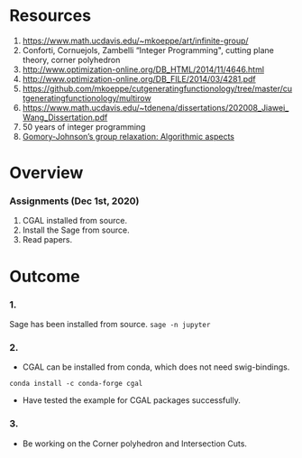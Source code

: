 # Resources

1. https://www.math.ucdavis.edu/~mkoeppe/art/infinite-group/
2. Conforti, Cornuejols, Zambelli “Integer Programming", cutting plane theory, corner polyhedron
3. http://www.optimization-online.org/DB_HTML/2014/11/4646.html
4. http://www.optimization-online.org/DB_FILE/2014/03/4281.pdf
5. https://github.com/mkoeppe/cutgeneratingfunctionology/tree/master/cutgeneratingfunctionology/multirow
6. https://www.math.ucdavis.edu/~tdenena/dissertations/202008_Jiawei_Wang_Dissertation.pdf
7. 50 years of integer programming
8. [Gomory-Johnson’s group relaxation: Algorithmic aspects](http://www.birs.ca/events/2015/5-day-workshops/15w5006/videos/watch/201511061300-Koeppe.html)

# Overview

### Assignments (Dec 1st, 2020)
1. CGAL installed from source.
2. Install the Sage from source.
3. Read papers.

# Outcome

### 1.
Sage has been installed from source.
```sage -n jupyter```

### 2.
- CGAL can be installed from conda, which does not need swig-bindings.

```
conda install -c conda-forge cgal
```

- Have tested the example for CGAL packages successfully.

### 3.

- Be working on the Corner polyhedron and Intersection Cuts.
